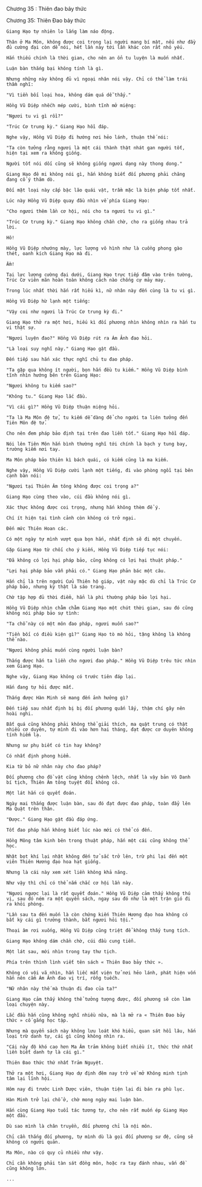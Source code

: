 




Chương 35 : Thiên đao bảy thức


Chương 35: Thiên Đao bảy thức

	Giang Hạo tự nhiên lo lắng làm náo động.

	Thân ở Ma Môn, không được coi trọng lại người mang bí mật, nếu như đầy đủ cường đại còn dễ nói, hết lần này tới lần khác còn rất nhỏ yếu.

	Hắn thiếu chính là thời gian, cho nên an ổn tu luyện là muốn nhất.

	Luận bàn thắng bại không tính là gì.

	Nhưng những này không đủ vì ngoại nhân nói vậy. Chỉ có thể làm trái thầm nghĩ:

	"Vì tiền bối loại hoa, không dám quá dễ thấy."

	Hồng Vũ Diệp nhếch mép cười, bình tĩnh mở miệng:

	"Ngươi tu vi gì rồi?"

	"Trúc Cơ trung kỳ." Giang Hạo hồi đáp.

	Nghe vậy, Hồng Vũ Diệp đi hướng nơi hẻo lánh, thuận thế nói:

	"Ta còn tưởng rằng ngươi là một cái thành thật nhát gan người tốt, hiện tại xem ra không giống.

	Người tốt nói dối cũng sẽ không giống ngươi dạng này thong dong."

	Giang Hạo đê mi không nói gì, hắn không biết đối phương phải chăng đang cố ý thăm dò.

	Đối mặt loại này cấp bậc lão quái vật, trầm mặc là biện pháp tốt nhất.

	Lúc này Hồng Vũ Diệp quay đầu nhìn về phía Giang Hạo:

	"Cho ngươi thêm lần cơ hội, nói cho ta ngươi tu vi gì."

	"Trúc Cơ trung kỳ." Giang Hạo không chần chờ, cho ra giống nhau trả lời.

	Hô!

	Hồng Vũ Diệp nhướng mày, lực lượng vô hình như là cuồng phong gào thét, oanh kích Giang Hạo mà đi.

	Ầm!

	Tại lực lượng cường đại dưới, Giang Hạo trực tiếp đâm vào trên tường, Trúc Cơ viên mãn hoàn toàn không cách nào chống cự mảy may.

	Trong lúc nhất thời hắn rất hiếu kì, nữ nhân này đến cùng là tu vi gì.

	Hồng Vũ Diệp hừ lạnh một tiếng:

	"Vậy coi như ngươi là Trúc Cơ trung kỳ đi."

	Giang Hạo thở ra một hơi, hiếu kì đối phương nhìn không nhìn ra hắn tu vi thật sự.

	"Ngươi luyện đao?" Hồng Vũ Diệp rút ra Ám Ảnh đao hỏi.

	"Là loại suy nghĩ này." Giang Hạo gật đầu.

	Đến tiếp sau hắn xác thực nghĩ chủ tu đao pháp.

	"Ta gặp qua không ít người, bọn hắn đều tu kiếm." Hồng Vũ Diệp bình tĩnh nhìn hướng bên trên Giang Hạo:

	"Ngươi không tu kiếm sao?"

	"Không tu." Giang Hạo lắc đầu.

	"Vì cái gì?" Hồng Vũ Diệp thuận miệng hỏi.

	"Ta là Ma Môn đệ tử, tu kiếm dễ dàng để cho người ta liên tưởng đến Tiên Môn đệ tử.

	Cho nên đem pháp bảo định tại trên đao liền tốt." Giang Hạo hồi đáp.

	Nói lên Tiên Môn hắn bình thường nghĩ tới chính là bạch y tung bay, trường kiếm nơi tay.

	Ma Môn pháp bảo thiên kì bách quái, có kiếm cũng là ma kiếm.

	Nghe vậy, Hồng Vũ Diệp cười lạnh một tiếng, đi vào phòng ngồi tại bên cạnh bàn nói:

	"Ngươi tại Thiên Âm tông không được coi trọng a?"

	Giang Hạo cùng theo vào, cúi đầu không nói gì.

	Xác thực không được coi trọng, nhưng hắn không thèm để ý.

	Chí ít hiện tại tình cảnh còn không có trở ngại.

	Đến mức Thiên Hoan các.

	Có một ngày tự mình vượt qua bọn hắn, nhất định sẽ đi một chuyến.

	Gặp Giang Hạo từ chối cho ý kiến, Hồng Vũ Diệp tiếp tục nói:

	"Đã không có lợi hại pháp bảo, cũng không có lợi hại thuật pháp."

	"Lợi hại pháp bảo vẫn phải có." Giang Hạo phản bác một câu.

	Hắn chỉ là trên người Cửu Thiên hộ giáp, vật này mặc dù chỉ là Trúc Cơ pháp bảo, nhưng kỳ thật là sáo trang.

	Chờ tập hợp đủ thời điểm, hẳn là phi thường pháp bảo lợi hại.

	Hồng Vũ Diệp nhìn chằm chằm Giang Hạo một chút thời gian, sau đó cũng không nói pháp bảo sự tình:

	"Ta chỗ này có một môn đao pháp, ngươi muốn sao?"

	"Tiền bối có điều kiện gì?" Giang Hạo tò mò hỏi, tặng không là không thể nào.

	"Ngươi không phải muốn cùng người luận bàn?

	Thắng được hắn ta liền cho ngươi đao pháp." Hồng Vũ Diệp trêu tức nhìn xem Giang Hạo.

	Nghe vậy, Giang Hạo không có trước tiên đáp lại.

	Hắn đang tự hỏi được mất.

	Thắng được Hàn Minh sẽ mang đến ảnh hưởng gì?

	Đến tiếp sau nhất định bị bị đối phương quấn lấy, thậm chí gây nên hoài nghi.

	Bất quá cũng không phải không thể giải thích, ma quật trung có thật nhiều cơ duyên, tự mình đi vào hơn hai tháng, đạt được cơ duyên không tính hiếm lạ.

	Nhưng sư phụ biết có tin hay không?

	Có nhất định phong hiểm.

	Kia từ bỏ nữ nhân này cho đao pháp?

	Đối phương cho đồ vật cũng không chênh lệch, nhất là vậy bản Vô Danh bí tịch, Thiên Âm tông tuyệt đối không có.

	Một lát hắn có quyết đoán.

	Ngày mai thắng được luận bàn, sau đó đạt được đao pháp, toàn đẩy lên Ma Quật trên thân.

	"Được." Giang Hạo gật đầu đáp ứng.

	Tốt đao pháp hắn không biết lúc nào mới có thể có đến.

	Hồng Mông tâm kinh bên trong thuật pháp, hắn một cái cũng không thể học.

	Nhặt bọt khí lại nhặt không đến tử sắc trở lên, trừ phi lại đến một viên Thiên Hương đạo hoa hạt giống.

	Nhưng là cái này xem xét liền không khả năng.

	Như vậy thì chỉ có thể nắm chắc cơ hội lần này.

	"Ngươi ngược lại là rất quyết đoán." Hồng Vũ Diệp cảm thấy không thú vị, sau đó ném ra một quyển sách, ngay sau đó như là một trận gió đi ra khỏi phòng.

	"Lần sau ta đến muốn là còn chứng kiến Thiên Hương đạo hoa không có bất kỳ cái gì trưởng thành, bắt ngươi hỏi tội."

	Thoại âm rơi xuống, Hồng Vũ Diệp cũng triệt để không thấy tung tích.

	Giang Hạo không dám chần chờ, cúi đầu cung tiễn.

	Một lát sau, mới nhìn trong tay thư tịch.

	Phía trên thình lình viết tên sách « Thiên Đao bảy thức ».

	Không có vội vã nhìn, hắn liếc mắt viện tử nơi hẻo lánh, phát hiện vốn hẳn nên cắm Ám Ảnh đao vị trí, rỗng tuếch.

	"Nữ nhân này thế mà thuận đi đao của ta?"

	Giang Hạo cảm thấy không thể tưởng tượng được, đối phương sẽ còn làm loại chuyện này.

	Lắc đầu hắn cũng không nghĩ nhiều nữa, mà là mở ra « Thiên Đao bảy thức » cố gắng học tập.

	Nhưng mà quyển sách này không lưu loát khó hiểu, quan sát hồi lâu, hắn loại trừ danh tự, cái gì cũng không nhìn ra.

	"Cái này độ khó cao hơn Ma Âm trảm không biết nhiều ít, thức thứ nhất liền biết danh tự là cái gì."

	Thiên Đao thức thứ nhất Trảm Nguyệt.

	Thở ra một hơi, Giang Hạo dự định đêm nay trở về mở Không minh tịnh tâm lại lĩnh hội.

	Hôm nay đi trước Linh Dược viên, thuận tiện lại đi bán ra phù lục.

	Hàn Minh trở lại chỗ ở, chờ mong ngày mai luận bàn.

	Hắn cùng Giang Hạo tuổi tác tương tự, cho nên rất muốn ép Giang Hạo một đầu.

	Dù sao mình là chân truyền, đối phương chỉ là nội môn.

	Chỉ cần thắng đối phương, tự mình dù là gọi đối phương sư đệ, cũng sẽ không có người quản.

	Ma Môn, nào có quy củ nhiều như vậy.

	Chỉ cần không phải tàn sát đồng môn, hoặc ra tay đánh nhau, vấn đề cũng không lớn.

	...




